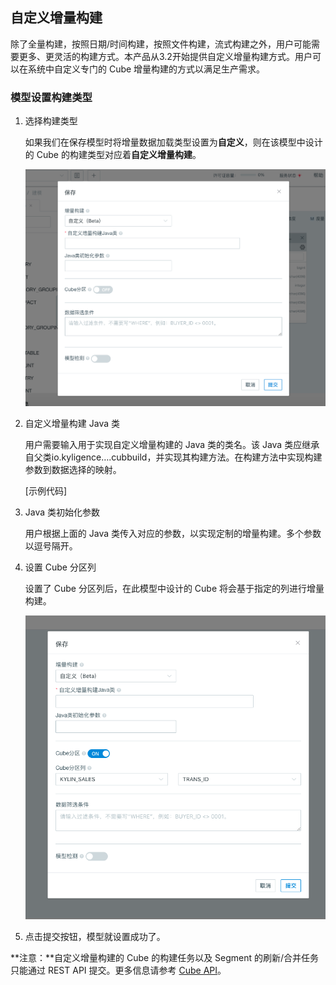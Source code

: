 ## 自定义增量构建

除了全量构建，按照日期/时间构建，按照文件构建，流式构建之外，用户可能需要更多、更灵活的构建方式。本产品从3.2开始提供自定义增量构建方式。用户可以在系统中自定义专门的 Cube 增量构建的方式以满足生产需求。



### 模型设置构建类型

1. 选择构建类型

   如果我们在保存模型时将增量数据加载类型设置为**自定义**，则在该模型中设计的 Cube 的构建类型对应着**自定义增量构建**。

   ![保存模型](images/customize_build_save_model.png)

2. 自定义增量构建 Java 类

   用户需要输入用于实现自定义增量构建的 Java 类的类名。该 Java 类应继承自父类io.kyligence….cubbuild，并实现其构建方法。在构建方法中实现构建参数到数据选择的映射。

   [示例代码]

3. Java 类初始化参数

   用户根据上面的 Java 类传入对应的参数，以实现定制的增量构建。多个参数以逗号隔开。

4. 设置 Cube 分区列

   设置了 Cube 分区列后，在此模型中设计的 Cube 将会基于指定的列进行增量构建。

   ![Cube 分区](images/customize_build_save_model_partition.png)

5. 点击提交按钮，模型就设置成功了。



**注意：**自定义增量构建的 Cube 的构建任务以及 Segment 的刷新/合并任务只能通过 REST API 提交。更多信息请参考 [Cube API](../../rest/cube_api.cn.md)。